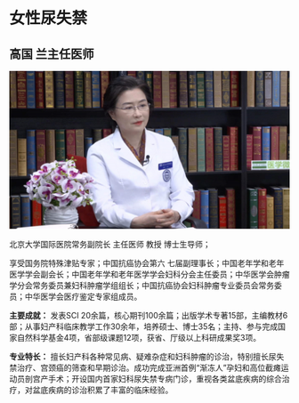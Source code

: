 # 女性尿失禁

## 高国 兰主任医师

![1678426599070](image/c01_63/1678426599070.png)

北京大学国际医院常务副院长 主任医师 教授 博士生导师；

享受国务院特殊津贴专家；中国抗癌协会第六 七届副理事长；中国老年学和老年医学学会副会长；中国老年学和老年医学学会妇科分会主任委员；中华医学会肿瘤学分会常务委员兼妇科肿瘤学组组长；中国抗癌协会妇科肿瘤专业委员会常务委员；中华医学会医疗鉴定专家组成员。


**主要成就：** 发表SCI 20余篇，核心期刊100余篇；出版学术专著15部，主编教材6部；从事妇产科临床教学工作30余年，培养硕士、博士35名；主持、参与完成国家自然科学基金4项，省部级课题12项，获省、厅级以上科研成果奖3项。


**专业特长：** 擅长妇产科各种常见病、疑难杂症和妇科肿瘤的诊治，特别擅长尿失禁治疗、宫颈癌的筛查和早期诊治。成功完成亚洲首例“渐冻人”孕妇和高位截瘫运动员剖宫产手术；开设国内首家妇科尿失禁专病门诊，重视各类盆底疾病的综合治疗，对盆底疾病的诊治积累了丰富的临床经验。
